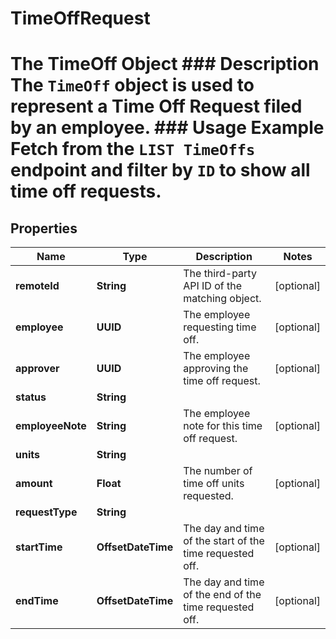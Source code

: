 

# TimeOffRequest

# The TimeOff Object ### Description The `TimeOff` object is used to represent a Time Off Request filed by an employee.  ### Usage Example Fetch from the `LIST TimeOffs` endpoint and filter by `ID` to show all time off requests.

## Properties

Name | Type | Description | Notes
------------ | ------------- | ------------- | -------------
**remoteId** | **String** | The third-party API ID of the matching object. |  [optional]
**employee** | **UUID** | The employee requesting time off. |  [optional]
**approver** | **UUID** | The employee approving the time off request. |  [optional]
**status** | **String** |  | 
**employeeNote** | **String** | The employee note for this time off request. |  [optional]
**units** | **String** |  | 
**amount** | **Float** | The number of time off units requested. |  [optional]
**requestType** | **String** |  | 
**startTime** | **OffsetDateTime** | The day and time of the start of the time requested off. |  [optional]
**endTime** | **OffsetDateTime** | The day and time of the end of the time requested off. |  [optional]



